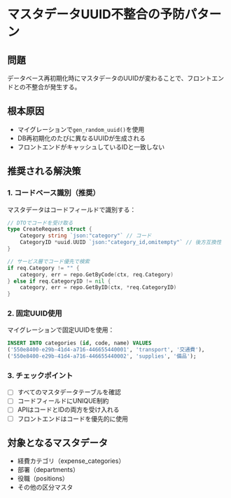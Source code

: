 # マスタデータUUID不整合の予防パターン

## 問題
データベース再初期化時にマスタデータのUUIDが変わることで、フロントエンドとの不整合が発生する。

## 根本原因
- マイグレーションで`gen_random_uuid()`を使用
- DB再初期化のたびに異なるUUIDが生成される
- フロントエンドがキャッシュしているIDと一致しない

## 推奨される解決策

### 1. コードベース識別（推奨）
マスタデータはコードフィールドで識別する：
```go
// DTOでコードを受け取る
type CreateRequest struct {
    Category string `json:"category"` // コード
    CategoryID *uuid.UUID `json:"category_id,omitempty"` // 後方互換性
}

// サービス層でコード優先で検索
if req.Category != "" {
    category, err = repo.GetByCode(ctx, req.Category)
} else if req.CategoryID != nil {
    category, err = repo.GetByID(ctx, *req.CategoryID)
}
```

### 2. 固定UUID使用
マイグレーションで固定UUIDを使用：
```sql
INSERT INTO categories (id, code, name) VALUES
('550e8400-e29b-41d4-a716-446655440001', 'transport', '交通費'),
('550e8400-e29b-41d4-a716-446655440002', 'supplies', '備品');
```

### 3. チェックポイント
- [ ] すべてのマスタデータテーブルを確認
- [ ] コードフィールドにUNIQUE制約
- [ ] APIはコードとIDの両方を受け入れる
- [ ] フロントエンドはコードを優先的に使用

## 対象となるマスタデータ
- 経費カテゴリ（expense_categories）
- 部署（departments）
- 役職（positions）
- その他の区分マスタ